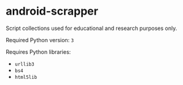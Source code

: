 # android-scrapper

Script collections used for educational and research purposes only.

Required Python version: `3`

Requires Python libraries: 

- `urllib3`
- `bs4`
- `html5lib`